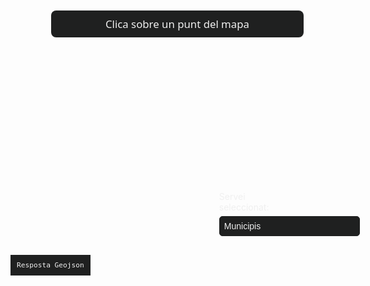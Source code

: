 <html>
  <head>
    <meta charset="utf-8" />
    <title>Visor API Territorial</title>
    <meta
      name="viewport"
      content="initial-scale=1,maximum-scale=1,user-scalable=no"
    />
    <!-- MapLibre -->
    <link rel="stylesheet" href="https://unpkg.com/maplibre-gl@2.0.1/dist/maplibre-gl.css" />
    <script src="https://unpkg.com/maplibre-gl@2.0.1/dist/maplibre-gl.js"></script>
    <link
      rel="stylesheet"
      href="https://fonts.googleapis.com/css2?family=Roboto:wght@400;700&display=swap"
    />
    <link
      rel="stylesheet"
      href="https://fonts.googleapis.com/css2?family=Material+Symbols+Outlined:opsz,wght,FILL,GRAD@24,400,0,0"
    />
<link rel="stylesheet" href="https://fonts.googleapis.com/css2?family=Material+Symbols+Outlined:opsz,wght,FILL,GRAD@20..48,100..700,0..1,-50..200" />    <style>
      #map {
        position: absolute;
        width: 45%;
        height: 380px;
        left: 30%;
        margin-left: 5px;
        top: 220px;
        margin-bottom: 80px;  
      }
      #resposta{
        position: absolute;
        background-color: #1F2020;
        top: 600px;
        margin-bottom:150px;
        max-width: 45%;
        color:#f0f0f0;
        padding: 10px;
        font-size: 0.8em;
      }
      .md-footer-meta {
        display: none !important;
      }
      @media(max-width: 1219px ){
        #map{
          width: 40%;
        }
      }
      #layers {
        position: absolute;
        background-color: white;
        z-index: 50;
        border-radius: 8px;
        bottom: 5%;
        margin-left: 70%;
      }
      #apidata {    
        position: absolute;
        text-align: center;
        background-color: #1F2020;
        color: #f0f0f0;
        width: 100%;
        height: auto;
        border-radius: 8px;
        padding: 10px;
        z-index: 50;
        font-family: system-ui, -apple-system, BlinkMacSystemFont, "Segoe UI",
          Roboto, Oxygen, Ubuntu, Cantarell, "Open Sans", "Helvetica Neue",
          sans-serif;
        font-weight: 500;
        font-size: 1.2em;   
        margin-top: 0;
        margin-left: 0;
      }
      #serveiSelector {
        padding: 7px;
        font-size: 1em;   
        border: 1px solid #1F2020;
        border-radius: 5px;
        background-color: #1F2020;
        cursor: pointer;
        appearance: none;
        -webkit-appearance: none;
        -moz-appearance: none;
        color: #f0f0f0;
      }
      #serveiSelector:hover {
        border-color: #555;
      }
      #serveiSelector:focus {
        outline: none;
        border-color: #4d90fe;
        box-shadow: 0 0 5px rgba(77, 144, 254, 0.5);
      }
      ::-webkit-scrollbar {
        width: 7px;
      }
      ::-webkit-scrollbar-thumb {
        background-color: #333;
      }
      ::-webkit-scrollbar-track {
        background-color: #f3f3f3;
      }
      .servei{
        background:none;
        color:#f0f0f0;
        position: absolute;
        z-index: 50;
        border-radius: 8px;
        bottom: 15%;
        margin-left: 70%;
      }
      #formContainer {
        position: absolute;
        bottom: 18%;
        margin-left: 68%;
        color: #ffffff;
        z-index: 10000;
      }
      #textSelector {
        height: 35px;
        width: 200px;
        border-radius: 8px;
        background-color: #1F2020;
        color: white;
        padding: 5px;
      }
      #textForm button {
        height: 35px;
        border-radius: 8px;
        padding: 5px;
        color:#f0f0f0;
        background-color: #1F2020;
       }
        input::placeholder {
          color: white !important;
        }
        #boto{
          position: absolute;
          top: 65%;
          left: 41%;
          color: #FFFFFF;
          cursor: pointer;
        }
        #boto2{
          position: absolute;
          top: 65%;
          left: 44%;
          color: #FFFFFF;
          cursor: pointer;
        }
    </style>
    <script>
      var map;
      var marker1;
      var minZoom = 3;
      let service = "municipis";
      let resposta;
      let lan;
      let lon;
      function getBounds() {
        const bounds = map.getBounds();
        var bbox = {
          minX: bounds.getWest(),
          minY: bounds.getSouth(),
          maxX: bounds.getEast(),
          maxY: bounds.getNorth(),
        };
        return bbox;
      }
      async function apiConnect() {
        const response = await fetch(
          `https://api.icgc.cat/territori/${service}/geo/${lon}/${lat}`
        );
        const dades = await response.json();
        resposta = dades;
        document.getElementById("resposta").innerHTML = "Resposta GeoJSON: " + JSON.stringify(resposta, null, 2);
         if (resposta) {
        document.getElementById("boto").style.display = "inline-block";
        document.getElementById("boto2").style.display = "inline-block";
    }
      }
      function descarregar() {
        // Convertim la resposta a un string JSON
        const respostaString = JSON.stringify(resposta, null, 2);
        // Creem un element d'enllaç per descarregar
        const enllac = document.createElement('a');
        enllac.href = 'data:text/plain;charset=utf-8,' + encodeURIComponent(respostaString);
        enllac.download = 'resposta.geojson';
        enllac.click();
      }
      function copiar() {
      // Copiem el contingut de la resposta al porta-retalls
        const respostaString = JSON.stringify(resposta, null, 2);
        navigator.clipboard.writeText(respostaString)
        .then(() => {
            alert('El contingut ha estat copiat al porta-retalls!');
        })
        .catch(err => {
            console.error('Error al copiar:', err);
        });
}
      function onServeiChange() {
        // Obtenir el valor seleccionat
        const serveiSelector = document.getElementById("serveiSelector");
        service = serveiSelector.value;
      }
      function init() {
        map = new maplibregl.Map({
          container: "map",
          style:
            "https://geoserveis.icgc.cat/contextmaps/icgc_mapa_base_fosc.json", 
          center: [2.0042, 41.8747],
          zoom: 6,
          attributionControl: false,
          hash: false,
        });
        map.on("click", function (e) {
           lon = e.lngLat.lng;
           lat = e.lngLat.lat;
           document.getElementById("apidata").innerHTML =
              `Petició: <a style="color:white" href="https://api.icgc.cat/territori/${service}/geo/${lon}/${lat}" target="_blank"> https://api.icgc.cat/territori/${service}/geo/${lon.toFixed(3)}/${lat.toFixed(3)}</a>`   
          apiConnect()
          if (!marker1) {
            marker1 = new maplibregl.Marker({ color: "#FF6E42" })
              .setLngLat([lon, lat])
              .addTo(map);
          } else {
            marker1.remove();
            marker1 = new maplibregl.Marker({ color: "#FF6E42" })
              .setLngLat([lon, lat])
              .addTo(map);
          }
        }); 
      } 
    </script>

  </head>

  <body onload="init()">
    <div id="map">
    <div id="apidata">Clica sobre un punt del mapa</div>
    <div id="formContainer">
    </div>
    <div class='servei'>Servei seleccionat:</div>
    <!-- Afegit un selector per triar el servei -->
    <div id="layers">
      <select id="serveiSelector" onchange="onServeiChange()">
        <option selected value="municipis">Municipis</option>
        <option value="comarques">Comarques</option>
        <option value="provincies">Provincies</option>
        <option value="vegueries">Vegueries</option>
        <option value="seccionscensals">Seccions Censals</option>
        <option value="elevacions">Elevacions</option>
        <option value="agrupacionscensals">Agrupacions Censals</option>
        <option value="regionssanitaries">Regions Sanitàries</option>
        <option value="areesbasiquespolicials">Àrees Bàsiques Policials</option>
        <option value="areesbasiquesserveissocials">Àrees Bàsiques Serveis Socials</option>
        <option value="cobertessol">Cobertes del sòl</option>
        <option value="mucqualificacions">Mapa Urbà de Qualificacions</option>
        <option value="h3">H3 Grid System</option>
        <option value="recintessigpac">Recintes SIGPAC</option>
        <option value="geocoder">Geocodificador invers</option>
        <option value="conqueshidrologiques">Conques Hidrològiques</option>
        <option value="subconqueshidrologiques">
          Subconques Hidrològiques
        </option>
        <option value="sistemaorientaciocartografica">
          Sistema d'Orientació Cartogràfica
        </option>
        <option value="tall5me">Tall 5m E</option>
        <option value="aquifers">Aqüífers</option>
        <option value="unitatsgeologiques">Unitats geològiques</option>
        <option value="vegetacio">Vegetacio Hàbitats Catalunya</option>
        <option value="incendis">Incendis Forestals</option>
        <option value="cadastre">Cadastre</option>
      </select>
    </div>
    </div>
    <pre id="resposta">Resposta Geojson</pre>
    <button id="boto" style="display: none;" onclick="descarregar()" title="Descarregar geojson"><span class="material-symbols-outlined">
download
</span></button>
    <button id="boto2" style="display: none;" onclick="copiar()" title="Copiar"><span class="material-symbols-outlined">
content_copy
</span></button>
  </body>
</html>
